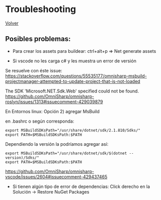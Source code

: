 # Troubleshooting

[Volver](./index.md)

## Posibles problemas: 
- Para crear los assets para buildear: 
ctrl+alt+p => Net generate assets

- Si vscode no les carga c# y les muestra un error de versión 

Se resuelve con éste issue: 
https://stackoverflow.com/questions/55535177/omnisharp-msbuild-projectmanager-attempted-to-update-project-that-is-not-loaded

The SDK 'Microsoft.NET.Sdk.Web' specified could not be found.
https://github.com/OmniSharp/omnisharp-roslyn/issues/1313#issuecomment-429039879

En Entornos linux:  Opción 2) agregar MsBuild 

en .bashrc o según corresponda: 

```
export MSBuildSDKsPath="/usr/share/dotnet/sdk/2.1.810/Sdks/"
export PATH=$MSBuildSDKsPath:$PATH
```

Dependiendo la versión la podríamos agregar así: 
```
export MSBuildSDKsPath="/usr/share/dotnet/sdk/$(dotnet --version)/Sdks/"
export PATH=$MSBuildSDKsPath:$PATH
```

https://github.com/OmniSharp/omnisharp-vscode/issues/2604#issuecomment-429437465

- Si tienen algún tipo de error de dependencias:
Click derecho en la Solución -> Restore NuGet Packages